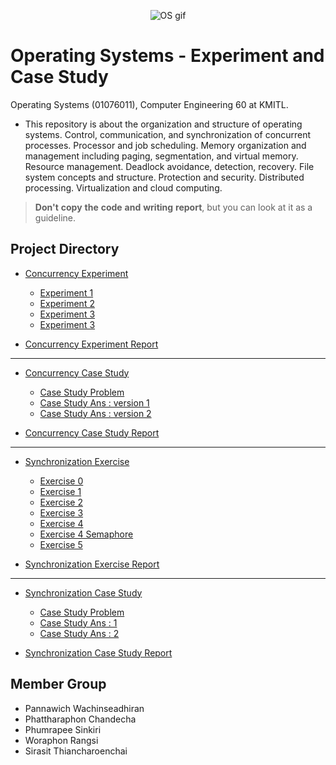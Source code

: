 <p align="center">
 <img src="https://media.giphy.com/media/v1.Y2lkPTc5MGI3NjExM3loNnFuNmpza3VnaGNzNWhreDdrZnFtbzFhdjkwYzJrcTk2ZDNvbiZlcD12MV9pbnRlcm5hbF9naWZfYnlfaWQmY3Q9Zw/XSEZeNLOl0qP2s3NAb/giphy.gif" alt="OS gif"/>
</p>

# Operating Systems - Experiment and Case Study
Operating Systems (01076011), Computer Engineering 60 at KMITL.

- This repository is about the organization and structure of operating systems. Control, communication, and synchronization of concurrent processes. Processor and job scheduling. Memory organization and management including paging, segmentation, and virtual memory. Resource management. Deadlock avoidance, detection, recovery. File system concepts and structure. Protection and security. Distributed processing. Virtualization and cloud computing.  

> **Don't** **copy** **the** **code** **and** **writing** **report**, but you can look at it as a guideline.

## Project Directory 
- [Concurrency Experiment](concurrency-experiment)
  - [Experiment 1](concurrency-experiment/experiment1)
  - [Experiment 2](concurrency-experiment/experiment2)
  - [Experiment 3](concurrency-experiment/experiment3)
  - [Experiment 3](concurrency-experiment/experiment3_1)
    
- [Concurrency Experiment Report](concurrency-experiment/report-ans)
  
***** ********* ***** **********

- [Concurrency Case Study](concurrency-case-study)
  - [Case Study Problem](concurrency-case-study/case-study)
  - [Case Study Ans : version 1](concurrency-case-study/case-study-ans-1)
  - [Case Study Ans : version 2](concurrency-case-study/case-study-ans-2)

- [Concurrency Case Study Report](concurrency-case-study/report-ans)

***** ********* ***** **********

- [Synchronization Exercise](synchronization-exercise)
  - [Exercise 0](synchronization-exercise/ex0)
  - [Exercise 1](synchronization-exercise/ex1)
  - [Exercise 2](synchronization-exercise/ex2)
  - [Exercise 3](synchronization-exercise/ex3)
  - [Exercise 4](synchronization-exercise/ex4)
  - [Exercise 4 Semaphore](synchronization-exercise/ex4_semaphore)
  - [Exercise 5](synchronization-exercise/ex5)

- [Synchronization Exercise Report](synchronization-exercise/report-ans)

***** ********* ***** **********

- [Synchronization Case Study](synchronization-case-study)
  - [Case Study Problem](synchronization-case-study/case-study)
  - [Case Study Ans : 1](synchronization-case-study/case-study-ans-1)
  - [Case Study Ans : 2](synchronization-case-study/case-study-ans-2)

- [Synchronization Case Study Report](synchronization-case-study/report-ans)
  

## Member Group
- Pannawich Wachinseadhiran
- Phattharaphon Chandecha
- Phumrapee Sinkiri
- Woraphon Rangsi
- Sirasit Thiancharoenchai
